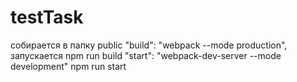 # testTask
собирается в папку public
"build": "webpack --mode production", запускается npm run build
"start": "webpack-dev-server --mode development" npm run start
